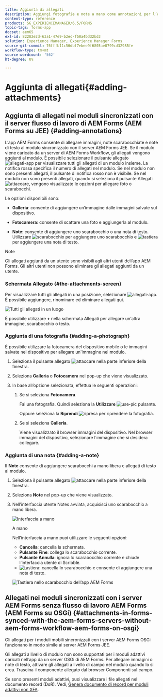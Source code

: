 ```yaml
---
title: Aggiunta di allegati
description: Aggiungi fotografie e note a mano come annotazioni per l’attività nell’app AEM Forms
content-type: reference
products: SG_EXPERIENCEMANAGER/6.5/FORMS
topic-tags: forms-app
docset: aem65
exl-id: 82282e2d-63a1-47e9-b2ec-f50a4bd32bd3
solution: Experience Manager, Experience Manager Forms
source-git-commit: 76fffb11c56dbf7ebee9f6805ae0799cd32985fe
workflow-type: tm+mt
source-wordcount: '562'
ht-degree: 0%

---
```


# Aggiunta di allegati{#adding-attachments}

## Aggiunta di allegati nei moduli sincronizzati con il server flusso di lavoro di AEM Forms (AEM Forms su JEE) {#adding-annotations}

L’app AEM Forms consente di allegare immagini, note scarabocchiate e note di testo al modulo sincronizzato con il server AEM Forms JEE. Se il modulo viene caricato da un server di AEM Forms Workflow, gli allegati vengono aggiunti al modulo. È possibile selezionare il pulsante allegato ![allegati-app](assets/attachments-app.png) per visualizzare tutti gli allegati di un modulo insieme. La notifica rossa specifica il numero di allegati nel modulo. Se nel modulo non sono presenti allegati, il pulsante di notifica rosso non è visibile. Se nel modulo non sono presenti allegati, quando si seleziona il pulsante Allegati ![attaccare](assets/attch.png), vengono visualizzate le opzioni per allegare foto o scarabocchi.

Le opzioni disponibili sono:

* **Galleria**: consente di aggiungere un’immagine dalle immagini salvate sul dispositivo.

* **Fotocamera**: consente di scattare una foto e aggiungerla al modulo.

* **Note**: consente di aggiungere uno scarabocchio o una nota di testo. Utilizzare ![scarabocchio](assets/scribble.png) per aggiungere uno scarabocchio e ![tastiera](assets/keyboard.png) per aggiungere una nota di testo.

>[!NOTE]
>
>Gli allegati aggiunti da un utente sono visibili agli altri utenti dell’app AEM Forms. Gli altri utenti non possono eliminare gli allegati aggiunti da un utente.
>

### Schermata Allegato {#the-attachments-screen}

Per visualizzare tutti gli allegati in una posizione, selezionare ![allegati-app](assets/attachments-app.png). È possibile aggiungere, rinominare ed eliminare allegati qui.

![Tutti gli allegati in un luogo](assets/attachments-screen.png)

È possibile utilizzare **+** nella schermata Allegati per allegare un&#39;altra immagine, scarabocchio o testo.

### Aggiunta di una fotografia {#adding-a-photograph}

È possibile utilizzare la fotocamera del dispositivo mobile o le immagini salvate nel dispositivo per allegare un&#39;immagine nel modulo.

1. Seleziona il pulsante allegato ![attaccare](assets/attch.png) nella parte inferiore della finestra.
1. Seleziona **Galleria** o **Fotocamera** nel pop-up che viene visualizzato.
1. In base all’opzione selezionata, effettua le seguenti operazioni:

   1. Se si seleziona **Fotocamera**.

      Fai una fotografia. Quindi seleziona la **Utilizzare** ![use-pic](assets/use-pic.png) pulsante.

      Oppure seleziona la **Riprendi** ![ripresa](assets/retake.png) per riprendere la fotografia.

   1. Se si seleziona **Galleria**.

      Viene visualizzato il browser immagini del dispositivo. Nel browser immagini del dispositivo, selezionare l&#39;immagine che si desidera collegare.

### Aggiunta di una nota {#adding-a-note}

Il **Note** consente di aggiungere scarabocchi a mano libera e allegati di testo al modulo.

1. Seleziona il pulsante allegato ![attaccare](assets/attch.png) nella parte inferiore della finestra.
1. Seleziona **Note** nel pop-up che viene visualizzato.
1. Nell’interfaccia utente Notes avviata, acquisisci uno scarabocchio a mano libera.

   ![Interfaccia a mano](assets/scribble-ui.png)

   A mano

   Nell’interfaccia a mano puoi utilizzare le seguenti opzioni:

   * **Cancella**: cancella la schermata.
   * **Pulsante Fine**: collega lo scarabocchio corrente.
   * **Pulsante Annulla**: ignora lo scarabocchio corrente e chiude l’interfaccia utente di Scribble.
   * ![tastiera](assets/keyboard.png): cancella lo scarabocchio e consente di aggiungere una nota di testo.

   ![Tastiera nello scarabocchio dell’app AEM Forms](assets/keyboard-inapp.png)

## Allegati nei moduli sincronizzati con i server AEM Forms senza flusso di lavoro AEM Forms (AEM Forms su OSGi) {#attachments-in-forms-synced-with-the-aem-forms-servers-without-aem-forms-workflow-aem-forms-on-osgi}

Gli allegati per i moduli mobili sincronizzati con i server AEM Forms OSGi funzionano in modo simile ai server AEM Forms JEE.

Gli allegati a livello di modulo non sono supportati per i moduli adattivi caricati nell’app da un server OSGi di AEM Forms. Per allegare immagini o note di testo, attivare gli allegati a livello di campo nel modulo quando lo si crea. Trascina il componente allegato dal browser Componenti sul campo.

Se sono presenti moduli adattivi, puoi visualizzare i file allegati nel documento record (DoR). Vedi, [Genera documento di record per moduli adattivi non XFA](../../forms/using/generate-document-of-record-for-non-xfa-based-adaptive-forms.md).
